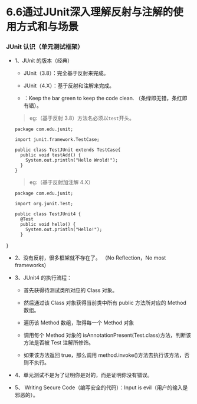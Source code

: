# 6.6通过JUnit深入理解反射与注解的使用方式和与场景

### JUnit 认识（单元测试框架）

* 1、JUnit 的版本（经典）

    * JUnit（3.8）：完全基于反射来完成。
    
    * JUnit（4.X）：基于反射和注解来完成。
    
    * ：Keep the bar green to keep the code clean. （条绿即无错，条红即有错）。

  >eg:（基于反射 3.8）方法名必须以`test`开头。

      package com.edu.junit;

      import junit.framework.TestCase;

      public class TestJUnit extends TestCase{
        public void testAdd() {
          System.out.println("Hello Wrold!");
        }
      }

  >eg:（基于反射加注解 4.X）

      package com.edu.junit;

      import org.junit.Test;

      public class TestJUnit4 {
        @Test
        public void hello() {
          System.out.println("Hello!");
        }
}

* 2、没有反射，很多框架就不存在了。 （No Reflection，No most frameworks） 

* 3、JUnit4 的执行流程：

   * 首先获得待测试类所对应的 Class 对象。 
   
   * 然后通过该 Class 对象获得当前类中所有 public 方法所对应的 Method 数组。 
   
   * 遍历该 Method 数组，取得每一个 Method 对象 
   
   * 调用每个 Method 对象的 isAnnotationPresent(Test.class)方法，判断该方法是否被 Test 注解所修饰。 
   
   * 如果该方法返回 true，那么调用 method.invoke()方法去执行该方法，否则不执行。 


* 4、单元测试不是为了证明你是对的，而是证明你没有错误。 

* 5、 Writing Secure Code（编写安全的代码）：Input is evil（用户的输入是邪恶的）。 






















